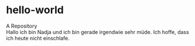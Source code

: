 # hello-world
A Repository  
Hallo ich bin Nadja und ich bin gerade irgendwie sehr müde. 
Ich hoffe, dass ich heute nicht einschlafe. 
